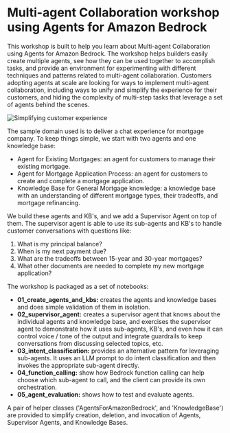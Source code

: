 # Multi-agent Collaboration workshop using Agents for Amazon Bedrock
This workshop is built to help you learn about Multi-agent Collaboration using Agents for Amazon Bedrock.
The workshop helps builders easily create multiple agents, see how they can be used together to
accomplish tasks, and provide an environment for experimenting with different techniques and 
patterns related to multi-agent collaboration. Customers adopting agents at scale are looking for ways
to implement multi-agent collaboration, including ways to unify and simplify the experience for their
customers, and hiding the complexity of multi-step tasks that leverage a set of agents behind the scenes.

![Simplifying customer experience](multi-agent-collab.png)

The sample domain used is to deliver a chat experience for mortgage company. To keep things simple,
we start with two agents and one knowledge base:

- Agent for Existing Mortgages: an agent for customers to manage their existing mortgage.
- Agent for Mortgage Application Process: an agent for customers to create and complete a mortgage application.
- Knowledge Base for General Mortgage knowledge: a knowledge base with an understanding of different mortgage types,
their tradeoffs, and mortgage refinancing.

We build these agents and KB's, and we add a Supervisor Agent on top of them. The supervisor agent is able to
use its sub-agents and KB's to handle customer conversations with questions like:

1. What is my principal balance?
2. When is my next payment due?
3. What are the tradeoffs between 15-year and 30-year mortgages?
4. What other documents are needed to complete my new mortgage application?

The workshop is packaged as a set of notebooks:

- **01_create_agents_and_kbs:** creates the agents and knowledge bases and does simple validation of them in isolation.
- **02_supervisor_agent:** creates a supervisor agent that knows about the individual agents 
and knowledge base, and exercises the supervisor agent to demonstrate how it uses sub-agents, KB's, and even how it can control voice / tone of the output
and integrate guardrails to keep conversations from discussing selected topics, etc.
- **03_intent_classification:** provides an alternative pattern for leveraging sub-agents. It
uses an LLM prompt to do intent classification and then invokes the appropriate sub-agent
directly.
- **04_function_calling:** show how Bedrock function calling can help choose which sub-agent
to call, and the client can provide its own orchestration.
- **05_agent_evaluation:** shows how to test and evaluate agents.

A pair of helper classes ('AgentsForAmazonBedrock', and 'KnowledgeBase') are provided to
simplify creation, deletion, and invocation of Agents, Supervisor Agents, and Knowledge Bases.